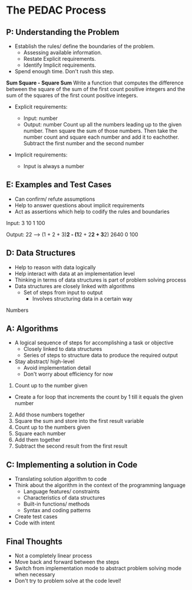 # The PEDAC Process

## P: Understanding the Problem

- Establish the rules/ define the boundaries of the problem.
  - Assessing available information.
  - Restate Explicit requirements.
  - Identify Implicit requirements.
- Spend enough time. Don't rush this step.

**Sum Square - Square Sum**
Write a function that computes the difference between the square of the sum of the first count positive integers and the sum of the squares of the first count positive integers.

- Explicit requirements:
  - Input: number
  - Output: number
Count up all the numbers leading up to the given number. Then square the sum of those numbers. Then take the number count and square each number and add it to eachother. Subtract the first number and the second number

- Implicit requirements:
  - Input is always a number

## E: Examples and Test Cases

- Can confirm/ refute assumptions
- Help to answer questions about implicit requirements
- Act as assertions which help to codify the rules and boundaries

Input:
3
10
1
100

Output:
22 --> (1 + 2 + 3)**2 - (1**2 + 2**2 + 3**2)
2640
0
100

## D: Data Structures

- Help to reason with data logically
- Help interact with data at an implementation level
- Thinking in terms of data structures is part of problem solving process
- Data structures are closely linked with algorithms
  - Set of steps from input to output
    - Involves structuring data in a certain way

Numbers

## A: Algorithms

- A logical sequence of steps for accomplishing a task or objective
  - Closely linked to data structures
  - Series of steps to structure data to produce the required output
- Stay abstract/ high-level
  - Avoid implementation detail
  - Don't worry about efficiency for now

1. Count up to the number given
  - Create a for loop that increments the count by 1 till it equals the given number
2. Add those numbers together
3. Square the sum and store into the first result variable
4. Count up to the numbers given
5. Square each number
6. Add them together
7. Subtract the second result from the first result

## C: Implementing a solution in Code

- Translating solution algorithm to code
- Think about the algorithm in the context of the programming language 
  - Language features/ constraints
  - Characteristics of data structures
  - Built-in functions/ methods
  - Syntax and coding patterns
- Create test cases
- Code with intent

## Final Thoughts

- Not a completely linear process
- Move back and forward between the steps
- Switch from implementation mode to abstract problem solving mode when necessary
- Don't try to problem solve at the code level!